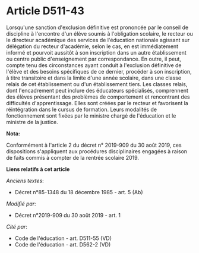 # Article D511-43

Lorsqu'une sanction d'exclusion définitive est prononcée par le conseil de discipline à l'encontre d'un élève soumis à
l'obligation scolaire, le recteur ou le directeur académique des services de l'éducation nationale agissant sur délégation du
recteur d'académie, selon le cas, en est immédiatement informé et pourvoit aussitôt à son inscription dans un autre
établissement ou centre public d'enseignement par correspondance. En outre, il peut, compte tenu des circonstances ayant
conduit à l'exclusion définitive de l'élève et des besoins spécifiques de ce dernier, procéder à son inscription, à titre
transitoire et dans la limite d'une année scolaire, dans une classe relais de cet établissement ou d'un établissement tiers.
Les classes relais, dont l'encadrement peut inclure des éducateurs spécialisés, comprennent des élèves présentant des
problèmes de comportement et rencontrant des difficultés d'apprentissage. Elles sont créées par le recteur et favorisent la
réintégration dans le cursus de formation. Leurs modalités de fonctionnement sont fixées par le ministre chargé de
l'éducation et le ministre de la justice.

**Nota:**

Conformément à l'article 2 du décret n° 2019-909 du 30 août 2019, ces dispositions s'appliquent aux procédures disciplinaires
engagées à raison de faits commis à compter de la rentrée scolaire 2019.

**Liens relatifs à cet article**

_Anciens textes_:

  - Décret n°85-1348 du 18 décembre 1985 - art. 5 (Ab)

_Modifié par_:

  - Décret n°2019-909 du 30 août 2019 - art. 1

_Cité par_:

  - Code de l'éducation - art. D511-55 (VD)
  - Code de l'éducation - art. D562-2 (VD)
